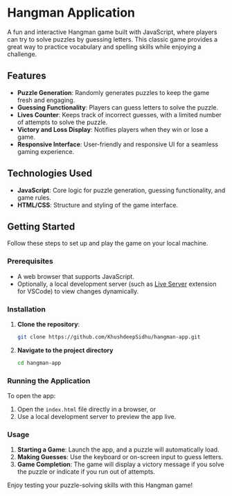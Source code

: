 # Hangman Application

A fun and interactive Hangman game built with JavaScript, where players can try to solve puzzles by guessing letters. This classic game provides a great way to practice vocabulary and spelling skills while enjoying a challenge.

## Features

- **Puzzle Generation**: Randomly generates puzzles to keep the game fresh and engaging.
- **Guessing Functionality**: Players can guess letters to solve the puzzle.
- **Lives Counter**: Keeps track of incorrect guesses, with a limited number of attempts to solve the puzzle.
- **Victory and Loss Display**: Notifies players when they win or lose a game.
- **Responsive Interface**: User-friendly and responsive UI for a seamless gaming experience.

## Technologies Used

- **JavaScript**: Core logic for puzzle generation, guessing functionality, and game rules.
- **HTML/CSS**: Structure and styling of the game interface.

## Getting Started

Follow these steps to set up and play the game on your local machine.

### Prerequisites

- A web browser that supports JavaScript.
- Optionally, a local development server (such as [Live Server](https://marketplace.visualstudio.com/items?itemName=ritwickdey.LiveServer) extension for VSCode) to view changes dynamically.

### Installation

1. **Clone the repository**:
   ```bash
   git clone https://github.com/KhushdeepSidhu/hangman-app.git
   ```
2. **Navigate to the project directory**
   ```bash
   cd hangman-app
   ```

### Running the Application

To open the app:

1. Open the `index.html` file directly in a browser, or
2. Use a local development server to preview the app live.

### Usage

1. **Starting a Game**: Launch the app, and a puzzle will automatically load.
2. **Making Guesses**: Use the keyboard or on-screen input to guess letters.
3. **Game Completion**: The game will display a victory message if you solve the puzzle or indicate if you run out of attempts.

Enjoy testing your puzzle-solving skills with this Hangman game!
